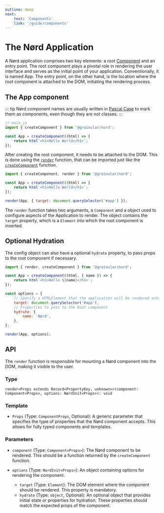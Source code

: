 ```yaml
---
outline: deep
next:
    text: 'Components'
    link: '/guide/components'
---
```


<!-- @format -->

# The Nørd Application

A Nørd application comprises two key elements: a root [Component](./components.md) and an entry point. The root component plays a pivotal role in rendering the user interface and serves as the initial point of your application. Conventionally, it is named App. The entry point, on the other hand, is the location where the root component is attached to the DOM, initiating the rendering process.

## The App component

::: tip
Nørd component names are usually written in [Pascal Case](https://en.wikipedia.org/wiki/Camel_case) to mark them as components, even though they are not classes.
:::

```js
// main.js
import { createComponent } from '@grainular/nord';

const App = createComponent((html) => {
    return html`<h1>Hello World</h1>`;
});
```

After creating the root component, it needs to be attached to the DOM. This is done using the [`render`](../api/render.md) function, that can be imported just like the [`createComponent`](../api/create-component.md) function.

```js
import { createComponent, render } from '@grainular/nord';

const App = createComponent((html) => {
    return html`<h1>Hello World</h1>`;
});

render(App, { target: document.querySelector('#app') });
```

The `render` function takes two arguments, a `Component` and a object used to configure aspects of the Application to render. The object contains the `target` property, which is a `Element` into which the root component is inserted.

## Optional Hydration

The config object can also have a optional `hydrate` property, to pass props to the root component if necessary.

```js
import { render, createComponent } from '@grainular/nord';

const App = createComponent((html, { name }) => {
    return html`<h1>Hello ${name}</h1>`;
});

const options = {
    // Specify a HTMLElement that the application will be rendered onto
    target: document.querySelector('#app'),
    // Properties to pass to the Root component
    hydrate: {
        name: 'Nørd',
    },
};

render(App, options);
```

## API

The `render` function is responsible for mounting a Nørd component into the DOM, making it visible to the user.

### Type

`render<Props extends Record<PropertyKey, unknown>>(component: Component<Props>, options: NørdInit<Props>): void`

### Template

-   `Props` (Type: `ComponentProps`, Optional): A generic parameter that specifies the type of properties that the Nørd component accepts. This allows for fully typed components and templates.

### Parameters

-   `component` (Type: `Component<Props>`): The Nørd component to be rendered. This should be a function returned by the `createComponent` function.

-   `options` (Type: `NordInit<Props>`): An object containing options for rendering the component.
    -   `target` (Type: `Element`): The DOM element where the component should be rendered. This property is mandatory.
    -   `hydrate` (Type: `object`, Optional): An optional object that provides initial state or properties for hydration. These properties should match the expected props of the component.
